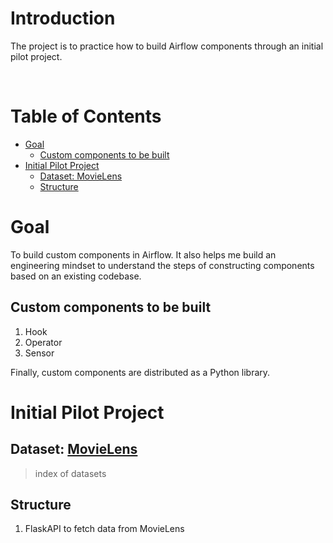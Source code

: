 <!-- omit in toc -->
# Introduction
The project is to practice how to build Airflow components through an initial pilot project.

<br />

<!-- omit in toc -->
# Table of Contents
- [Goal](#goal)
  - [Custom components to be built](#custom-components-to-be-built)
- [Initial Pilot Project](#initial-pilot-project)
  - [Dataset: MovieLens](#dataset-movielens)
  - [Structure](#structure)


# Goal
To build custom components in Airflow. It also helps me build an engineering mindset to understand the steps of constructing components based on an existing codebase. 

## Custom components to be built
  1. Hook
  2. Operator
  3. Sensor

Finally, custom components are distributed as a Python library.


# Initial Pilot Project
## Dataset: [MovieLens](https://grouplens.org/datasets/movielens/)
> index of datasets
## Structure

1. FlaskAPI to fetch data from MovieLens